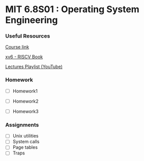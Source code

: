 # MIT 6.8S01 : Operating System Engineering

### Useful Resources
[Course link](https://pdos.csail.mit.edu/6.S081/2020/)

[xv6 - RISCV Book](https://github.com/Lewisjohnward/MIT-6.S081/blob/main/resources/xv6-riscv.pdf)

[Lectures Playlist (YouTube)](https://www.youtube.com/playlist?list=PLTsf9UeqkReZHXWY9yJvTwLJWYYPcKEqK)

### Homework
- [ ] Homework1
- [ ] Homework2
- [ ] Homework3


### Assignments
- [ ] Unix utilities
- [ ] System calls
- [ ] Page tables
- [ ] Traps
